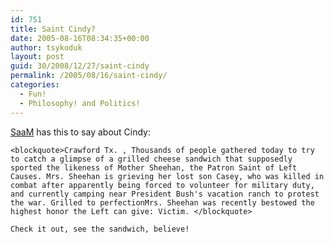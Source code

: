 ```yaml
---
id: 751
title: Saint Cindy?
date: 2005-08-16T08:34:35+00:00
author: tsykoduk
layout: post
guid: 30/2008/12/27/saint-cindy
permalink: /2005/08/16/saint-cindy/
categories:
  - Fun!
  - Philosophy! and Politics!
---
```

<a href="http://sharpmarbles.stufftoread.com/archive/2005/08/15/grilledCheeseSheehan.aspx">SaaM</a> has this to say about Cindy:


	<blockquote>Crawford Tx. , Thousands of people gathered today to try to catch a glimpse of a grilled cheese sandwich that supposedly sported the likeness of Mother Sheehan, the Patron Saint of Left Causes. Mrs. Sheehan is grieving her lost son Casey, who was killed in combat after apparently being forced to volunteer for military duty, and currently camping near President Bush's vacation ranch to protest the war. Grilled to perfectionMrs. Sheehan was recently bestowed the highest honor the Left can give: Victim. </blockquote>

	Check it out, see the sandwich, believe!